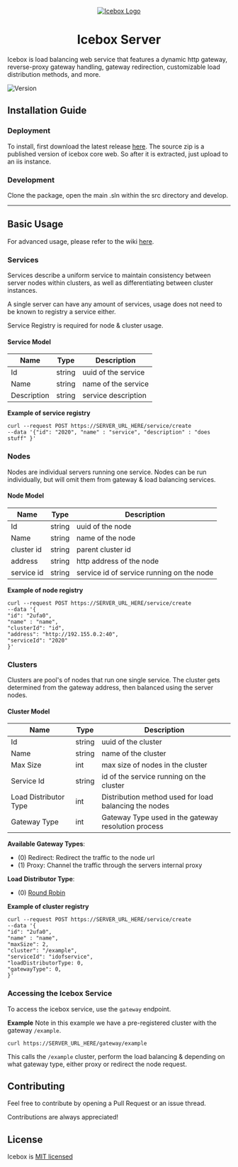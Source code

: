 <p align="center">
  <a href="" rel="noopener">
 <img src="https://avatars0.githubusercontent.com/u/52111092?s=400&u=715c62e9d48d3d5adb63a7e71e058a680f34f11a&v=4"  alt="Icebox Logo"></a>
</p>

<h1 align="center">Icebox Server</h1>

Icebox is load balancing web service that features a dynamic http gateway, reverse-proxy gateway handling, gateway redirection, customizable load distribution methods, and more.

![Version](https://img.shields.io/badge/Version-Pre%20Release-orange.svg)

## Installation Guide

### Deployment
To install, first download the latest release [here](https://github.com/GuyARoss/Icebox/releases). The source zip is a published version of icebox core web. So after it is extracted, just upload to an iis instance.

### Development
Clone the package, open the main .sln within the src directory and develop. 

------

## Basic Usage
For advanced usage, please refer to the wiki [here](https://github.com/GuyARoss/Icebox/wiki).


### Services
Services describe a uniform service to maintain consistency between server nodes within clusters, as well as differentiating between cluster instances.

A single server can have any amount of services, usage does not need to be known to registry a service either.

Service Registry is required for node & cluster usage.

#### Service Model
| Name | Type | Description | 
| ---| ---- | --------- |
| Id | string | uuid of the service |
| Name | string | name of the service |
| Description | string | service description |

__Example of service registry__

```curl
curl --request POST https://SERVER_URL_HERE/service/create 
--data '{"id": "2020", "name" : "service", "description" : "does stuff" }'
```

### Nodes
Nodes are individual servers running one service. Nodes can be run individually, but will omit them from gateway & load balancing services.

#### Node Model
| Name | Type | Description |
| ---- | ---- | ----------  | 
| Id | string | uuid of the node |
| Name | string | name of the node |
| cluster id | string | parent cluster id |
| address | string | http address of the node |
| service id | string | service id of service running on the node |


__Example of node registry__
```curl
curl --request POST https://SERVER_URL_HERE/service/create 
--data '{
"id": "2ufa0",
"name" : "name",
"clusterId": "id",
"address": "http://192.155.0.2:40",
"serviceId": "2020"
}'
```

### Clusters
Clusters are pool's of nodes that run one single service. The cluster gets determined from the gateway address, then balanced using the server nodes. 

#### Cluster Model
| Name | Type | Description |
| ----- | --- | ----------- |
| Id | string | uuid of the cluster |
| Name | string | name of the cluster |
| Max Size | int | max size of nodes in the cluster| 
| Service Id | string | id of the service running on the cluster |
| Load Distributor Type | int | Distribution method used for load balancing the nodes
| Gateway Type | int | Gateway Type used in the gateway resolution process |

__Available Gateway Types__:
- (0) Redirect: Redirect the traffic to the node url
- (1) Proxy: Channel the traffic through the servers internal proxy 

__Load Distributor Type__:
- (0) [Round Robin](https://en.wikipedia.org/wiki/Round-robin_DNS)

__Example of cluster registry__
```curl
curl --request POST https://SERVER_URL_HERE/service/create 
--data '{
"id": "2ufa0",
"name" : "name",
"maxSize": 2,
"cluster": "/example",
"serviceId": "idofservice",
"loadDistributorType: 0,
"gatewayType": 0,
}'
```

### Accessing the Icebox Service
To access the icebox service, use the `gateway` endpoint. 

__Example__
Note in this example we have a pre-registered cluster with the gateway `/example`.
```curl
curl https://SERVER_URL_HERE/gateway/example
```
This calls the `/example` cluster, perform the load balancing & depending on what gateway type, either proxy or redirect the node request.

## Contributing
Feel free to contribute by opening a Pull Request or an issue thread.

Contributions are always appreciated! 

## License
Icebox is [MIT licensed](./LICENSE)
